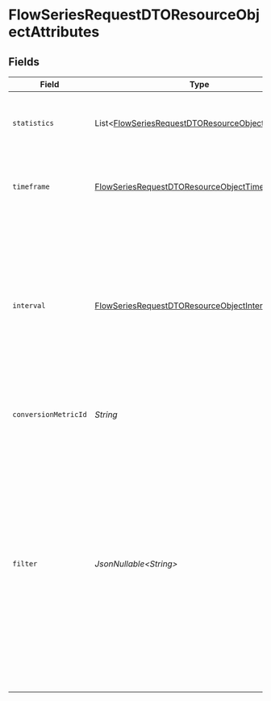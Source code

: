 # FlowSeriesRequestDTOResourceObjectAttributes


## Fields

| Field                                                                                                                                                                                                                                                                                                                                                                | Type                                                                                                                                                                                                                                                                                                                                                                 | Required                                                                                                                                                                                                                                                                                                                                                             | Description                                                                                                                                                                                                                                                                                                                                                          | Example                                                                                                                                                                                                                                                                                                                                                              |
| -------------------------------------------------------------------------------------------------------------------------------------------------------------------------------------------------------------------------------------------------------------------------------------------------------------------------------------------------------------------- | -------------------------------------------------------------------------------------------------------------------------------------------------------------------------------------------------------------------------------------------------------------------------------------------------------------------------------------------------------------------- | -------------------------------------------------------------------------------------------------------------------------------------------------------------------------------------------------------------------------------------------------------------------------------------------------------------------------------------------------------------------- | -------------------------------------------------------------------------------------------------------------------------------------------------------------------------------------------------------------------------------------------------------------------------------------------------------------------------------------------------------------------- | -------------------------------------------------------------------------------------------------------------------------------------------------------------------------------------------------------------------------------------------------------------------------------------------------------------------------------------------------------------------- |
| `statistics`                                                                                                                                                                                                                                                                                                                                                         | List\<[FlowSeriesRequestDTOResourceObjectStatistics](../../models/components/FlowSeriesRequestDTOResourceObjectStatistics.md)>                                                                                                                                                                                                                                       | :heavy_check_mark:                                                                                                                                                                                                                                                                                                                                                   | List of statistics to query for. All rate statistics will be returned in fractional form [0.0, 1.0]                                                                                                                                                                                                                                                                  | [<br/>"opens",<br/>"open_rate"<br/>]                                                                                                                                                                                                                                                                                                                                 |
| `timeframe`                                                                                                                                                                                                                                                                                                                                                          | [FlowSeriesRequestDTOResourceObjectTimeframe](../../models/components/FlowSeriesRequestDTOResourceObjectTimeframe.md)                                                                                                                                                                                                                                                | :heavy_check_mark:                                                                                                                                                                                                                                                                                                                                                   | The timeframe to query for data within. The max length a timeframe can be is 1 year                                                                                                                                                                                                                                                                                  |                                                                                                                                                                                                                                                                                                                                                                      |
| `interval`                                                                                                                                                                                                                                                                                                                                                           | [FlowSeriesRequestDTOResourceObjectInterval](../../models/components/FlowSeriesRequestDTOResourceObjectInterval.md)                                                                                                                                                                                                                                                  | :heavy_check_mark:                                                                                                                                                                                                                                                                                                                                                   | The interval used to aggregate data within the series request.<br/>If hourly is used, the timeframe cannot be longer than 7 days.<br/>If daily is used, the timeframe cannot be longer than 60 days.<br/>If monthly is used, the timeframe cannot be longer than 52 weeks.                                                                                           | weekly                                                                                                                                                                                                                                                                                                                                                               |
| `conversionMetricId`                                                                                                                                                                                                                                                                                                                                                 | *String*                                                                                                                                                                                                                                                                                                                                                             | :heavy_check_mark:                                                                                                                                                                                                                                                                                                                                                   | ID of the metric to be used for conversion statistics                                                                                                                                                                                                                                                                                                                | RESQ6t                                                                                                                                                                                                                                                                                                                                                               |
| `filter`                                                                                                                                                                                                                                                                                                                                                             | *JsonNullable\<String>*                                                                                                                                                                                                                                                                                                                                              | :heavy_minus_sign:                                                                                                                                                                                                                                                                                                                                                   | API filter string used to filter the query.<br/>Allowed filters are flow_id, send_channel, flow_message_id.<br/>Allowed operators are equals, contains-any.<br/>Only one filter can be used per attribute, only AND can be used as a combination operator.<br/>Max of 100 messages per ANY filter.<br/>When filtering on send_channel, allowed values are email, push-notification, sms. | and(equals(flow_id,"abc123"),contains-any(send_channel,["email","sms"]))                                                                                                                                                                                                                                                                                             |